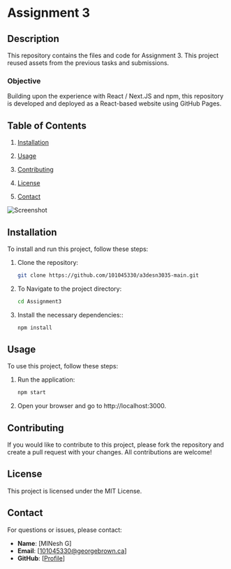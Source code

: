 # Assignment 3

## Description
This repository contains the files and code for Assignment 3.  This project reused assets from the previous tasks and submissions.

### Objective
Building upon the experience with React / Next.JS and npm, this repository is developed and deployed as a React-based website using GitHub Pages. 

## Table of Contents

1. [Installation](#installation)
2. [Usage](#usage)

3. [Contributing](#contributing)
4. [License](#license)
5. [Contact](#contact)

![Screenshot](https://github.com/101045330/a3desn3035-main/Screenshot1.png?raw=true)

## Installation

To install and run this project, follow these steps:

1. Clone the repository:
   ```bash
   git clone https://github.com/101045330/a3desn3035-main.git
   

2. To Navigate to the project directory:
   ```bash
   cd Assignment3

3. Install the necessary dependencies::
   ```bash
   npm install
   
## Usage

To use this project, follow these steps:

1. Run the application:
   ```bash
   npm start

2. Open your browser and go to http://localhost:3000.

## Contributing
If you would like to contribute to this project, please fork the repository and create a pull request with your changes. All contributions are welcome!

## License
This project is licensed under the MIT License.

## Contact
For questions or issues, please contact:

- **Name**: [MINesh G]
- **Email**: [101045330@georgebrown.ca]
- **GitHub**: [[Profile](https://github.com/101045330/)]
  

